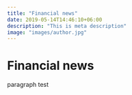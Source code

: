 ```yaml
---
title: "Financial news"
date: 2019-05-14T14:46:10+06:00
description: "This is meta description"
image: "images/author.jpg"
---
```


# 	Financial news

paragraph test
